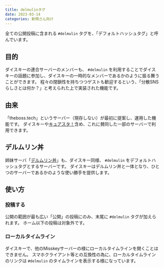 ```yaml
---
title: delmulinタグ
date: 2023-03-14
categories: 新規さん向け
---
```


全ての公開投稿に含まれる `#delmulin` タグを、「デフォルトハッシュタグ」と呼んでいます。

## 目的

ダイスキーの連合サーバーのメンバーも、 `#delmulin` を利用することでダイスキーの話題に参加し、ダイスキーの一時的なメンバーであるかのように振る舞うことができます。
程々の閉鎖性を持ちつつゲストも歓迎するという、「分散SNSらしさとは何か？」と考えられた上で実装された機能です。

## 由来

「theboss.tech」というサーバー（現存しない）が最初に提案し、運用した機能です。
ダイスキーや[キュアスタ！](https://precure.ml/)含め、これに賛同した一部のサーバーで利用できます。

## デルムリン丼

姉妹サーバ「[デルムリン丼](https://mastodon.delmulin.com/)」も、ダイスキー同様、 `#delmulin` をデフォルトハッシュタグとするサーバーです。
ダイスキーはデルムリン丼と一体となり、ひとつのサーバーであるかのような使い勝手を提供します。

## 使い方

### 投稿する

公開の範囲が最も広い「公開」の投稿にのみ、末尾に `#delmulin` タグが加えられます。
ホーム以下の投稿は対象外です。

### ローカルタイムライン

ダイスキーで、他のMisskeyサーバーの様にローカルタイムラインを開くことはできません。
スマホクライアント等との互換性の為に、ローカルタイムラインのリンクは `#delmulin` のタイムラインを表示する様になっています。
